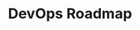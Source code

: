 ---
title: "DevOps Roadmap"
excerpt: "Guide to becoming an SRE or for any other operations role"
permalink: /devops
featured: true
layout: roadmap
categories: [roadmaps]
graphic: "/assets/img/roadmaps/devops.png"
---
